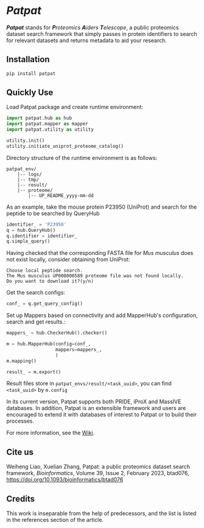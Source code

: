 # *Patpat*
***Patpat*** stands for ***P**roteomics **A**iders **T**elescope*, 
a public proteomics dataset search framework that simply passes in protein identifiers to search for relevant datasets
and returns metadata to aid your research.

## Installation

```cmd
pip install patpat
```

## Quickly Use
Load Patpat package and create runtime environment:

```Python
import patpat.hub as hub
import patpat.mapper as mapper
import patpat.utility as utility

utility.init()
utility.initiate_uniprot_proteome_catalog()
```
Directory structure of the runtime environment is as follows:
```
patpat_env/
    |-- logs/
    |-- tmp/
    |-- result/
    |-- proteome/
        |-- UP_README_yyyy-mm-dd
```
As an example, take the mouse protein P23950 (UniProt) and search for the peptide to be searched by QueryHub
```python
identifier_ = 'P23950'
q = hub.QueryHub()
q.identifier = identifier_
q.simple_query()
```
Having checked that the corresponding FASTA file for *Mus musculus* does not exist locally, consider obtaining from UniProt:
```
Choose local peptide search.
The Mus musculus UP000000589 proteome file was not found locally.
Do you want to download it?(y/n)
```
Get the search configs:
```python
conf_ = q.get_query_config()
```
Set up Mappers based on connectivity and add MapperHub's configuration, search and get results.:
```python
mappers_ = hub.CheckerHub().checker()

m = hub.MapperHub(config=conf_,
                  mappers=mappers_,
                  )
m.mapping()

result_ = m.export()
```

Result files store in ```patpat_envs/result/<task_uuid>```, you can find ```<task_uuid>``` by ```m.config```

In its current version, Patpat supports both PRIDE, iProX and MassIVE databases. 
In addition, Patpat is an extensible framework and users are encouraged to extend it with databases of interest 
to Patpat or to build their processes.

For more information, see the [Wiki](https://github.com/henry-leo/Patpat/wiki).

## Cite us
Weiheng Liao, Xuelian Zhang, Patpat: a public proteomics dataset search framework,
*Bioinformatics*, Volume 39, Issue 2, February 2023,
btad076, https://doi.org/10.1093/bioinformatics/btad076

## Credits
This work is inseparable from the help of predecessors, 
and the list is listed in the references section of the article.